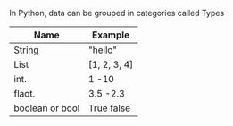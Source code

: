 In Python, data can be grouped in categories called Types

|  Name  | Example      |
|  ----  | ----         |
| String | "hello"      |
| List   | [1, 2, 3, 4] |
| int.   | 1  -10       |
| flaot. | 3.5  -2.3    |
| boolean or bool | True false |
